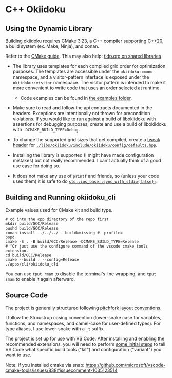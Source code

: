 
# C++ Okiidoku

## Using the Dynamic Library

Building okiidoku requires CMake 3.23, a C++ compiler [supporting C++20](https://en.cppreference.com/w/cpp/compiler_support), a build system (ex. Make, Ninja), and conan.

Refer to the [CMake guide](https://cmake.org/cmake/help/latest/guide/importing-exporting/index.html). This may also help: [tldp.org on shared libraries](https://tldp.org/HOWTO/Program-Library-HOWTO/shared-libraries.html)

- The library uses templates for each compiled grid order for optimization purposes. The templates are accessible under the `okiidoku::mono` namespace, and a visitor-pattern interface is exposed under the `okiidoku::visitor` namespace. The visitor pattern is intended to make it more convenient to write code that uses an order selected at runtime.
  - Code examples can be found in [the examples folder](./libs/okiidoku/examples/).

- Make sure to read and follow the api contracts documented in the headers. Exceptions are intentionally not thrown for precondition violations. If you would like to run against a build of libokiidoku with assertions for debugging purposes, create and use a build of libokiidoku with `-DCMAKE_BUILD_TYPE=Debug`.

- To change the supported grid sizes that get compiled, create a [tweak header](https://vector-of-bool.github.io/2020/10/04/lib-configuration.html#providing-a-tweak-header) for [`./libs/okiidoku/include/okiidoku/config/defaults.hpp`](./libs/okiidoku/include/okiidoku/config/defaults.hpp).

- Installing the library is supported (I might have made configuration mistakes) but not really recommended. I can't actually think of a good use case for doing so.

- It does not make any use of `printf` and friends, so (unless your code uses them) it is safe to do [`std::ios_base::sync_with_stdio(false);`](https://en.cppreference.com/w/cpp/io/ios_base/sync_with_stdio).

## Building and Running okiidoku\_cli

Example values used for CMake kit and build type.

```shell
# cd into the cpp directory of the repo first
mkdir build/GCC/Release
pushd build/GCC/Release
conan install ../../../ --build=missing #--profile=
popd
cmake -S . -B build/GCC/Release -DCMAKE_BUILD_TYPE=Release
# ^Or just use the configure command of the vscode cmake tools extension.
cd build/GCC/Release
cmake --build . --config=Release
./apps/cli/okiidoku_cli
```

You can use `tput rmam` to disable the terminal's line wrapping, and `tput smam` to enable it again afterward.

## Source Code

The project is generally structured following [pitchfork layout conventions](https://api.csswg.org/bikeshed/?force=1&url=https://raw.githubusercontent.com/vector-of-bool/pitchfork/develop/data/spec.bs).

I follow the Stroustrup casing convention (lower-snake case for variables, functions, and namespaces, and camel-case for user-defined types). For type aliases, I use lower-snake with a `_t` suffix.

The project is set up for use with VS Code. After installing and enabling the recommended extensions, you will need to perform [some initial steps](https://code.visualstudio.com/docs/cpp/cmake-linux#_select-a-kit) to tell VS Code what specific build tools ("kit") and configuration ("variant") you want to use.

Note: if you installed cmake via snap: https://github.com/microsoft/vscode-cmake-tools/issues/838#issuecomment-1035123514


